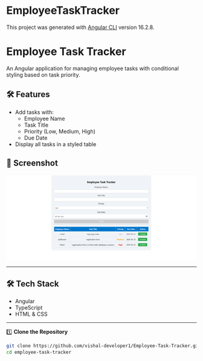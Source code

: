 # EmployeeTaskTracker
This project was generated with [Angular CLI](https://github.com/angular/angular-cli) version 16.2.8.

# Employee Task Tracker

An Angular application for managing employee tasks with conditional styling based on task priority.

## 🛠 Features

- Add tasks with:
  - Employee Name
  - Task Title
  - Priority (Low, Medium, High)
  - Due Date
- Display all tasks in a styled table

## 📸 Screenshot

![Student Registration Screenshot](src/assets/e.png)

---

## 🛠️ Tech Stack

- Angular
- TypeScript
- HTML & CSS

---

1️⃣ **Clone the Repository**
```bash
git clone https://github.com/vishal-developer1/Employee-Task-Tracker.git
cd employee-task-tracker






